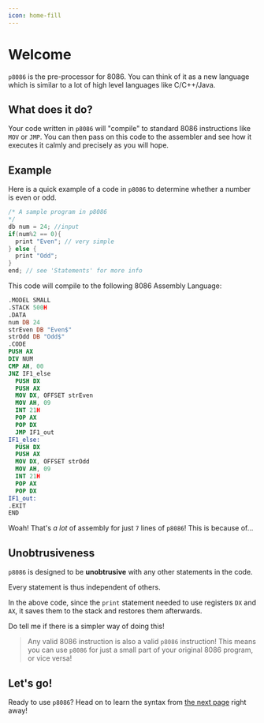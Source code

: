 ```yaml
---
icon: home-fill
---
```


# Welcome

`p8086` is the pre-processor for 8086. You can think of it as a new language which is similar to a lot of high level languages like C/C++/Java.

## What does it do?

Your code written in `p8086` will "compile" to standard 8086 instructions like `MOV` or `JMP`. You can then pass on this code to the assembler and see how it executes it calmly and precisely as you will hope.

## Example

Here is a quick example of a code in `p8086` to determine whether a number is even or odd.

```cpp # Odd or Even
/* A sample program in p8086
*/
db num = 24; //input
if(num%2 == 0){
  print "Even"; // very simple
} else {
  print "Odd";
}
end; // see 'Statements' for more info
```

This code will compile to the following 8086 Assembly Language:

```nasm # Compiled code
.MODEL SMALL
.STACK 500H
.DATA
num DB 24
strEven DB "Even$"
strOdd DB "Odd$"
.CODE
PUSH AX
DIV NUM
CMP AH, 00
JNZ IF1_else
  PUSH DX
  PUSH AX
  MOV DX, OFFSET strEven
  MOV AH, 09
  INT 21H
  POP AX
  POP DX
  JMP IF1_out
IF1_else:
  PUSH DX
  PUSH AX
  MOV DX, OFFSET strOdd
  MOV AH, 09
  INT 21H
  POP AX
  POP DX
IF1_out:
.EXIT
END
```

Woah! That's _a lot_ of assembly for just `7` lines of `p8086`! This is because of...

## Unobtrusiveness

`p8086` is designed to be **unobtrusive** with any other statements in the code.

Every statement is thus independent of others.

In the above code, since the `print` statement needed to use registers `DX` and `AX`, it saves them to the stack and restores them afterwards.

Do tell me if there is a simpler way of doing this!

> Any valid 8086 instruction is also a valid `p8086` instruction!
> This means you can use `p8086` for just a small part of your original 8086 program, or vice versa!

## Let's go!

Ready to use `p8086`? Head on to learn the syntax from [the next page](constants.md) right away!
